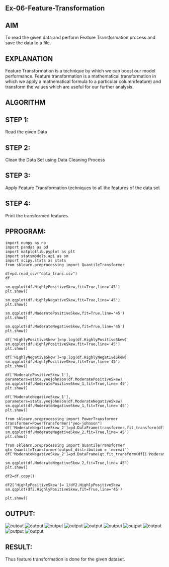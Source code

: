 ## Ex-06-Feature-Transformation
## AIM
To read the given data and perform Feature Transformation process and save the data to a file.
## EXPLANATION
Feature Transformation is a technique by which we can boost our model performance. Feature transformation is a mathematical transformation in which we apply a mathematical formula to a particular column(feature) and transform the values which are useful for our further analysis.
## ALGORITHM
## STEP 1:
Read the given Data

## STEP 2:
Clean the Data Set using Data Cleaning Process

## STEP 3:
Apply Feature Transformation techniques to all the features of the data set

## STEP 4:
Print the transformed features.

## PPROGRAM:


~~~
import numpy as np
import pandas as pd
import matplotlib.pyplot as plt
import statsmodels.api as sm
import scipy.stats as stats
from sklearn.preprocessing import QuantileTransformer

df=pd.read_csv("data_trans.csv")
df

sm.qqplot(df.HighlyPositiveSkew,fit=True,line='45')
plt.show()

sm.qqplot(df.HighlyNegativeSkew,fit=True,line='45')
plt.show()

sm.qqplot(df.ModeratePositiveSkew,fit=True,line='45')
plt.show()

sm.qqplot(df.ModerateNegativeSkew,fit=True,line='45')
plt.show()

df['HighlyPositiveSkew']=np.log(df.HighlyPositiveSkew)
sm.qqplot(df.HighlyPositiveSkew,fit=True,line='45')
plt.show()

df['HighlyNegativeSkew']=np.log(df.HighlyNegativeSkew)
sm.qqplot(df.HighlyPositiveSkew,fit=True,line='45')
plt.show()

df['ModeratePositiveSkew_1'], parameters=stats.yeojohnson(df.ModeratePositiveSkew)
sm.qqplot(df.ModeratePositiveSkew_1,fit=True,line='45')
plt.show()

df['ModerateNegativeSkew_1'], parameters=stats.yeojohnson(df.ModerateNegativeSkew)
sm.qqplot(df.ModerateNegativeSkew_1,fit=True,line='45')
plt.show()

from sklearn.preprocessing import PowerTransformer
transformer=PowerTransformer("yeo-johnson")
df['ModerateNegativeSkew_2']=pd.DataFrame(transformer.fit_transform(df[['ModerateNegativeSkew']]))
sm.qqplot(df.ModerateNegativeSkew_2,fit=True,line='45')
plt.show()

from sklearn.preprocessing import QuantileTransformer
qt= QuantileTransformer(output_distribution = 'normal')
df['ModerateNegativeSkew_2']=pd.DataFrame(qt.fit_transform(df[['ModerateNegativeSkew']]))

sm.qqplot(df.ModerateNegativeSkew_2,fit=True,line='45')
plt.show()

df2=df.copy()

df2['HighlyPositiveSkew']= 1/df2.HighlyPositiveSkew
sm.qqplot(df2.HighlyPositiveSkew,fit=True,line='45')

plt.show()

~~~

## OUTPUT:
![outout](https://github.com/ragulmani936/Ex-06-Feature-Transformation/blob/main/img%201.jpg)
![output](https://github.com/ragulmani936/Ex-06-Feature-Transformation/blob/main/img%202.jpg)
![output](https://github.com/ragulmani936/Ex-06-Feature-Transformation/blob/main/img%203.jpg)
![output](https://github.com/ragulmani936/Ex-06-Feature-Transformation/blob/main/img%204.jpg)
![output](https://github.com/ragulmani936/Ex-06-Feature-Transformation/blob/main/img%205.jpg)
![output](https://github.com/ragulmani936/Ex-06-Feature-Transformation/blob/main/img%206.jpg)
![output](https://github.com/ragulmani936/Ex-06-Feature-Transformation/blob/main/img%207.jpg)
![output](https://github.com/ragulmani936/Ex-06-Feature-Transformation/blob/main/img%208.jpg)
![output](https://github.com/ragulmani936/Ex-06-Feature-Transformation/blob/main/img%209.jpg)
![output](https://github.com/ragulmani936/Ex-06-Feature-Transformation/blob/main/img%2010.jpg)
## RESULT:
Thus feature transformation is done for the given dataset.
